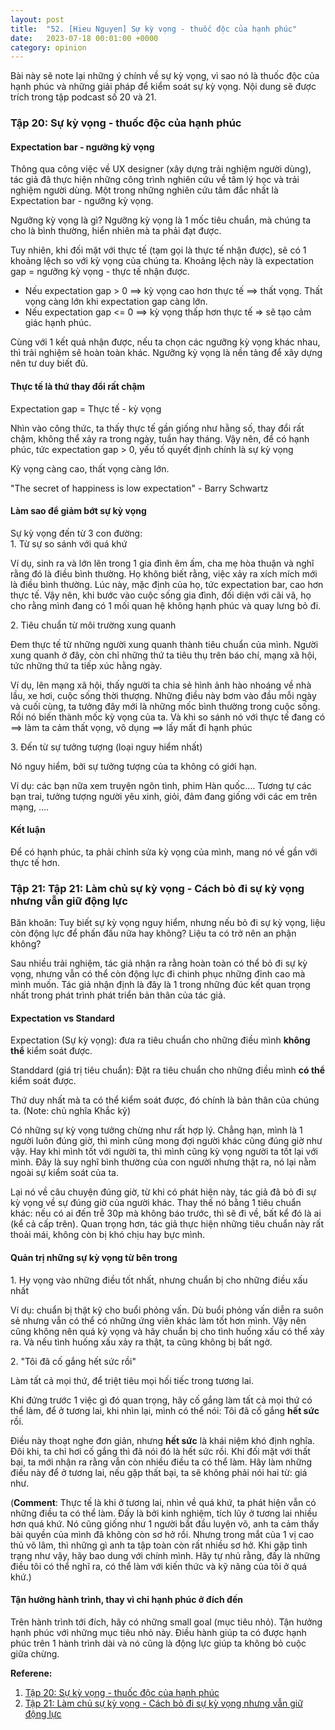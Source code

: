 ```yaml
---
layout: post
title:  "52. [Hieu Nguyen] Sự kỳ vọng - thuốc độc của hạnh phúc"
date:   2023-07-18 00:01:00 +0000
category: opinion
---
```

Bài này sẽ note lại những ý chính về sự kỳ vọng, vì sao nó là thuốc độc của hạnh phúc và những giải pháp để kiểm soát sự kỳ vọng. Nội dung sẽ được trích trong tập podcast số 20 và 21. 

### **Tập 20: Sự kỳ vọng - thuốc độc của hạnh phúc**
#### **Expectation bar - ngưỡng kỳ vọng**
Thông qua công việc về UX designer (xây dựng trải nghiệm người dùng), tác giả đã thực hiện những công trình nghiên cứu về tâm lý học và trải nghiệm người dùng. Một trong những nghiên cứu tâm đắc nhất là Expectation bar - ngưỡng kỳ vọng. 

Ngưỡng kỳ vọng là gì? 
Ngưỡng kỳ vọng là 1 mốc tiêu chuẩn, mà chúng ta cho là bình thường, hiển nhiên mà ta phải đạt được. 

Tuy nhiên, khi đối mặt với thực tế (tạm gọi là thực tế nhận được), sẽ có 1 khoảng lệch so với kỳ vọng của chúng ta. Khoảng lệch này là expectation gap = ngưỡng kỳ vọng - thực tế nhận được. 

- Nếu expectation gap > 0 ==> kỳ vọng cao hơn thực tế ==> thất vọng. Thất vọng càng lớn khi expectation gap càng lớn. 
- Nếu expectation gap <= 0 ==> kỳ vọng thấp hơn thực tế => sẽ tạo cảm giác hạnh phúc. 

Cùng với 1 kết quả nhận được, nếu ta chọn các ngưỡng kỳ vọng khác nhau, thì trải nghiệm sẽ hoàn toàn khác. Ngưỡng kỳ vọng là nền tảng để xây dựng nên tư duy biết đủ.

#### **Thực tế là thứ thay đổi rất chậm**
Expectation gap = Thực tế - kỳ vọng 

Nhìn vào công thức, ta thấy thực tế gần giống như hằng số, thay đổi rất chậm, không thể xảy ra trong ngày, tuần hay tháng. Vậy nên, để có hạnh phúc, tức expectation gap > 0, yếu tố quyết định chính là sự kỳ vọng

Kỳ vọng càng cao, thất vọng càng lớn. 

"The secret of happiness is low expectation" - Barry Schwartz

#### **Làm sao để giảm bớt sự kỳ vọng**
Sự kỳ vọng đến từ 3 con đường:  
1\. Từ sự so sánh với quá khứ 

Ví dụ, sinh ra và lớn lên trong 1 gia đình êm ấm, cha mẹ hòa thuận và nghĩ rằng đó là điều bình thường. Họ không biết rằng, việc xảy ra xích mích mới là điều bình thường. Lúc này, mặc định của họ, tức expectation bar, cao hơn thực tế. Vậy nên, khi bước vào cuộc sống gia đình, đối diện với cãi vã, họ cho rằng mình đang có 1 mối quan hệ không hạnh phúc và quay lưng bỏ đi.

2\. Tiêu chuẩn từ môi trường xung quanh 

Đem thực tế từ những người xung quanh thành tiêu chuẩn của mình. Người xung quanh ở đây, còn chỉ những thứ ta tiêu thụ trên báo chí, mạng xã hội, tức những thứ ta tiếp xúc hằng ngày. 

Ví dụ, lên mạng xã hội, thấy người ta chia sẻ hình ảnh hào nhoáng về nhà lầu, xe hơi, cuộc sống thời thượng. Những điều này bơm vào đầu mỗi ngày và cuối cùng, ta tưởng đây mới là những mốc bình thường trong cuộc sống. Rồi nó biến thành mốc kỳ vọng của ta. Và khi so sánh nó với thực tế đang có ==> làm ta cảm thất vọng, vô dụng ==> lấy mất đi hạnh phúc

3\. Đến từ sự tưởng tượng (loại nguy hiểm nhất)

Nó nguy hiểm, bởi sự tưởng tượng của ta không có giới hạn. 

Ví dụ: các bạn nữa xem truyện ngôn tình, phim Hàn quốc.... 
Tương tự các bạn trai, tưởng tượng người yêu xinh, giỏi, đảm đang giống với các em trên mạng, .... 

#### **Kết luận**
Để có hạnh phúc, ta phải chỉnh sửa kỳ vọng của mình, mang nó về gần với thực tế hơn.

### **Tập 21: Tập 21: Làm chủ sự kỳ vọng - Cách bỏ đi sự kỳ vọng nhưng vẫn giữ động lực**

Băn khoăn: Tuy biết sự kỳ vọng nguy hiểm, nhưng nếu bỏ đi sự kỳ vọng, liệu còn động lực để phấn đấu nữa hay không? Liệu ta có trở nên an phận không? 

Sau nhiều trải nghiệm, tác giả nhận ra rằng hoàn toàn có thể bỏ đi sự kỳ vọng, nhưng vẫn có thể còn động lực đi chinh phục những đỉnh cao mà mình muốn. Tác giả nhận định là đây là 1 trong những đúc kết quan trọng nhất trong phát trình phát triển bản thân của tác giả. 

#### **Expectation vs Standard** 
Expectation (Sự kỳ vọng): đưa ra tiêu chuẩn cho những điều mình **không thể** kiểm soát được. 

Standdard (giá trị tiêu chuẩn): Đặt ra tiêu chuẩn cho những điều mình **có thể** kiểm soát được.

Thứ duy nhất mà ta có thể kiểm soát được, đó chính là bản thân của chúng ta. (Note: chủ nghĩa Khắc kỷ)

Có những sự kỳ vọng tưởng chừng như rất hợp lý. Chẳng hạn, mình là 1 người luôn đúng giờ, thì mình cũng mong đợi người khác cũng đúng giờ như vậy. Hay khi mình tốt với người ta, thì mình cũng kỳ vọng người ta tốt lại với mình. Đây là suy nghĩ bình thường của con người nhưng thật ra, nó lại nằm ngoài sự kiểm soát của ta. 

Lại nó về câu chuyện đúng giờ, từ khi có phát hiện này, tác giả đã bỏ đi sự kỳ vọng về sự đúng giờ của người khác. Thay thế nó bằng 1 tiêu chuẩn khác: nếu có ai đến trễ 30p mà không báo trước, thì sẽ đi về, bất kể đó là ai (kể cả cấp trên). Quan trọng hơn, tác giả thực hiện những tiêu chuẩn này rất thoải mái, không còn bị khó chịu hay bực mình. 

#### **Quản trị những sự kỳ vọng từ bên trong**
1\. Hy vọng vào những điều tốt nhất, nhưng chuẩn bị cho những điều xấu nhất 

Ví dụ: chuẩn bị thật kỹ cho buổi phỏng vấn. Dù buổi phỏng vấn diễn ra suôn sẻ nhưng vẫn có thể có những ứng viên khác làm tốt hơn mình. Vậy nên cũng không nên quá kỳ vọng và hãy chuẩn bị cho tình huống xấu có thể xảy ra. Và nếu tình huống xấu xảy ra thật, ta cũng không bị bất ngờ.

2\. "Tôi đã cố gắng hết sức rồi" 

Làm tất cả mọi thứ, để triệt tiêu mọi hối tiếc trong tương lai. 

Khi đứng trước 1 việc gì đó quan trọng, hãy cố gắng làm tất cả mọi thứ có thể làm, để ở tương lai, khi nhìn lại, mình có thể nói: Tôi đã cố gắng **hết sức** rồi.

Điều này thoạt nghe đơn giản, nhưng **hết sức** là khái niệm khó định nghĩa. Đôi khi, ta chỉ hơi cố gắng thì đã nói đó là hết sức rồi. Khi đối mặt với thất bại, ta mới nhận ra rằng vẫn còn nhiều điều ta có thể làm. Hãy làm những điều này để ở tương lai, nếu gặp thất bại, ta sẽ không phải nói hai từ: giá như. 

(**Comment**: Thực tế là khi ở tương lai, nhìn về quá khứ, ta phát hiện vẫn có những điều ta có thể làm. Đấy là bởi kinh nghiệm, tích lũy ở tương lai nhiều hơn quá khứ. Nó cũng giống như 1 người bắt đầu luyện võ, anh ta cảm thấy bài quyền của mình đã không còn sơ hở rồi. Nhưng trong mắt của 1 vị cao thủ võ lâm, thì những gì anh ta tập toàn còn rất nhiều sơ hở. Khi gặp tình trạng như vậy, hãy bao dung với chính mình. Hãy tự nhủ rằng, đấy là những điều tôi có thể nghĩ ra, có thể làm với kiến thức và kỹ năng của tôi ở quá khứ.)

#### **Tận hưởng hành trình, thay vì chỉ hạnh phúc ở đích đến**
Trên hành trình tới đích, hãy có những small goal (mục tiêu nhỏ). Tận hưởng hạnh phúc với những mục tiêu nhỏ này.
Điều hành giúp ta có được hạnh phúc trên 1 hành trình dài và nó cũng là động lực giúp ta không bỏ cuộc giữa chừng. 


**Referene:** 
1. [Tập 20: Sự kỳ vọng - thuốc độc của hạnh phúc](https://www.youtube.com/watch?v=U8SPR_AKHnA)
2. [Tập 21: Làm chủ sự kỳ vọng - Cách bỏ đi sự kỳ vọng nhưng vẫn giữ động lực](https://www.youtube.com/watch?v=mrWQPhovfss)

